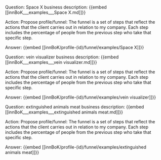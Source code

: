 Question: Space X business description:
{{embed [[innBoK___examples___Space X.md]]}}

Action: Propose profile/funnel: The funnel is a set of steps that reflect the actions that the client carries out in relation to my company. Each step includes the percentage of people from the previous step who take that specific step.

Answer:
{{embed [[innBoK/profile-(id)/funnel/examples/Space X]]}}

Question: vein visualizer business description:
{{embed [[innBoK___examples___vein visualizer.md]]}}

Action: Propose profile/funnel: The funnel is a set of steps that reflect the actions that the client carries out in relation to my company. Each step includes the percentage of people from the previous step who take that specific step.

Answer:
{{embed [[innBoK/profile-(id)/funnel/examples/vein visualizer]]}}

Question: extinguished animals meat business description:
{{embed [[innBoK___examples___extinguished animals meat.md]]}}

Action: Propose profile/funnel: The funnel is a set of steps that reflect the actions that the client carries out in relation to my company. Each step includes the percentage of people from the previous step who take that specific step.

Answer:
{{embed [[innBoK/profile-(id)/funnel/examples/extinguished animals meat]]}}



